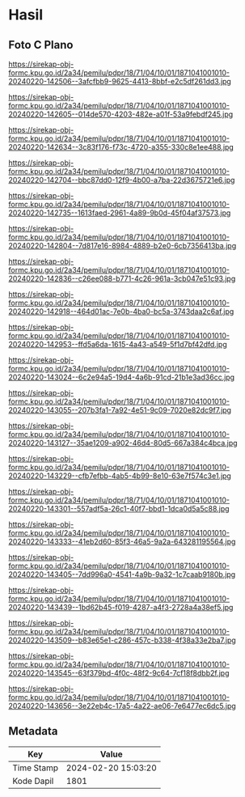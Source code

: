 # Hasil

## Foto C Plano

https://sirekap-obj-formc.kpu.go.id/2a34/pemilu/pdpr/18/71/04/10/01/1871041001010-20240220-142506--3afcfbb9-9625-4413-8bbf-e2c5df261dd3.jpg

https://sirekap-obj-formc.kpu.go.id/2a34/pemilu/pdpr/18/71/04/10/01/1871041001010-20240220-142605--014de570-4203-482e-a01f-53a9febdf245.jpg

https://sirekap-obj-formc.kpu.go.id/2a34/pemilu/pdpr/18/71/04/10/01/1871041001010-20240220-142634--3c83f176-f73c-4720-a355-330c8e1ee488.jpg

https://sirekap-obj-formc.kpu.go.id/2a34/pemilu/pdpr/18/71/04/10/01/1871041001010-20240220-142704--bbc87dd0-12f9-4b00-a7ba-22d3675721e6.jpg

https://sirekap-obj-formc.kpu.go.id/2a34/pemilu/pdpr/18/71/04/10/01/1871041001010-20240220-142735--1613faed-2961-4a89-9b0d-45f04af37573.jpg

https://sirekap-obj-formc.kpu.go.id/2a34/pemilu/pdpr/18/71/04/10/01/1871041001010-20240220-142804--7d817e16-8984-4889-b2e0-6cb7356413ba.jpg

https://sirekap-obj-formc.kpu.go.id/2a34/pemilu/pdpr/18/71/04/10/01/1871041001010-20240220-142836--c26ee088-b771-4c26-961a-3cb047e51c93.jpg

https://sirekap-obj-formc.kpu.go.id/2a34/pemilu/pdpr/18/71/04/10/01/1871041001010-20240220-142918--464d01ac-7e0b-4ba0-bc5a-3743daa2c6af.jpg

https://sirekap-obj-formc.kpu.go.id/2a34/pemilu/pdpr/18/71/04/10/01/1871041001010-20240220-142953--ffd5a6da-1615-4a43-a549-5f1d7bf42dfd.jpg

https://sirekap-obj-formc.kpu.go.id/2a34/pemilu/pdpr/18/71/04/10/01/1871041001010-20240220-143024--6c2e94a5-19d4-4a6b-91cd-21b1e3ad36cc.jpg

https://sirekap-obj-formc.kpu.go.id/2a34/pemilu/pdpr/18/71/04/10/01/1871041001010-20240220-143055--207b3fa1-7a92-4e51-9c09-7020e82dc9f7.jpg

https://sirekap-obj-formc.kpu.go.id/2a34/pemilu/pdpr/18/71/04/10/01/1871041001010-20240220-143127--35ae1209-a902-46d4-80d5-667a384c4bca.jpg

https://sirekap-obj-formc.kpu.go.id/2a34/pemilu/pdpr/18/71/04/10/01/1871041001010-20240220-143229--cfb7efbb-4ab5-4b99-8e10-63e7f574c3e1.jpg

https://sirekap-obj-formc.kpu.go.id/2a34/pemilu/pdpr/18/71/04/10/01/1871041001010-20240220-143301--557adf5a-26c1-40f7-bbd1-1dca0d5a5c88.jpg

https://sirekap-obj-formc.kpu.go.id/2a34/pemilu/pdpr/18/71/04/10/01/1871041001010-20240220-143333--41eb2d60-85f3-46a5-9a2a-643281195564.jpg

https://sirekap-obj-formc.kpu.go.id/2a34/pemilu/pdpr/18/71/04/10/01/1871041001010-20240220-143405--7dd996a0-4541-4a9b-9a32-1c7caab9180b.jpg

https://sirekap-obj-formc.kpu.go.id/2a34/pemilu/pdpr/18/71/04/10/01/1871041001010-20240220-143439--1bd62b45-f019-4287-a4f3-2728a4a38ef5.jpg

https://sirekap-obj-formc.kpu.go.id/2a34/pemilu/pdpr/18/71/04/10/01/1871041001010-20240220-143509--b83e65e1-c286-457c-b338-4f38a33e2ba7.jpg

https://sirekap-obj-formc.kpu.go.id/2a34/pemilu/pdpr/18/71/04/10/01/1871041001010-20240220-143545--63f379bd-4f0c-48f2-9c64-7cf18f8dbb2f.jpg

https://sirekap-obj-formc.kpu.go.id/2a34/pemilu/pdpr/18/71/04/10/01/1871041001010-20240220-143656--3e22eb4c-17a5-4a22-ae06-7e6477ec6dc5.jpg


## Metadata

| Key        | Value               |
| ---------- | ------------------- |
| Time Stamp | 2024-02-20 15:03:20 |
| Kode Dapil | 1801                |



